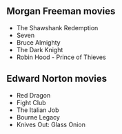 ## Morgan Freeman movies

- The Shawshank Redemption
- Seven
- Bruce Almighty
- The Dark Knight
- Robin Hood - Prince of Thieves

## Edward Norton movies

- Red Dragon
- Fight Club
- The Italian Job
- Bourne Legacy
- Knives Out: Glass Onion
